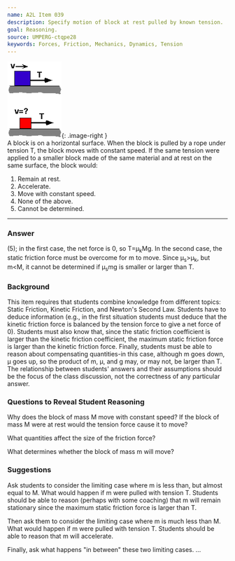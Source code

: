 ```yaml
---
name: A2L Item 039
description: Specify motion of block at rest pulled by known tension.
goal: Reasoning.
source: UMPERG-ctqpe28
keywords: Forces, Friction, Mechanics, Dynamics, Tension
---
```


![Item039_fig1.gif](../images/Item039_fig1.gif){: .image-right }  
A block is on a horizontal surface. When the block is pulled by a rope under
tension T, the block moves with constant speed.  If the same tension were
applied to a smaller block made of the same material and at rest on the
same surface, the block would:

1. Remain at rest. 
2. Accelerate. 
3. Move with constant speed. 
4. None of the above. 
5. Cannot be determined.


<hr/>

### Answer

(5); in the first case, the net force is 0, so T=&mu;<sub>k</sub>Mg.  In
the second case, the static friction force must be overcome for m to
move.  Since &mu;<sub>s</sub>&gt;&mu;<sub>k</sub>, but m&lt;M, it cannot
be determined if &mu;<sub>s</sub>mg is smaller or larger than T.

### Background

This item requires that students combine knowledge from different
topics: Static Friction, Kinetic Friction, and Newton's Second Law. 
Students have to deduce information (e.g., in the first situation
students must deduce that the kinetic friction force is balanced by the
tension force to give a net force of 0).  Students must also know that,
since the static friction coefficient is larger than the kinetic
friction coefficient, the maximum static friction force is larger than
the kinetic friction force.  Finally, students must be able to reason
about compensating quantities-in this case, although m goes down, &mu;
goes up, so the product of m, &mu;, and g may, or may not, be larger
than T.  The relationship between students' answers and their
assumptions should be the focus of the class discussion, not the
correctness of any particular answer.

### Questions to Reveal Student Reasoning

Why does the block of mass M move with constant speed?  If the block of
mass M were at rest would the tension force cause it to move?

What quantities affect the size of the friction force?

What determines whether the block of mass m will move?

### Suggestions

Ask students to consider the limiting case where m is less than, but
almost equal to M.  What would happen if m were pulled with tension T. 
Students should be able to reason (perhaps with some coaching) that m
will remain stationary since the maximum static friction force is larger
than T.

Then ask them to consider the limiting case where m is much less than M.
 What would happen if m were pulled with tension T.  Students should be
able to reason that m will accelerate.

Finally, ask what happens "in between" these two limiting cases.
...
